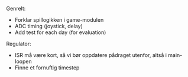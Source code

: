 Genrelt:
+ Forklar spillogikken i game-modulen
+ ADC timing (joystick, delay)
+ Add test for each day (for evaluation)

Regulator:
+ ISR må være kort, så vi bør oppdatere pådraget utenfor, altså i main-loopen
+ Finne et fornuftig timestep

